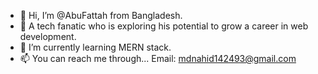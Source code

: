 - 👋 Hi, I’m @AbuFattah from Bangladesh.
- 👀 A tech fanatic who is exploring his potential to grow a career in web development.
- 🌱 I’m currently learning MERN stack.
- 📫 You can reach me through...
  Email: mdnahid142493@gmail.com

<!---
AbuFattah/AbuFattah is a ✨ special ✨ repository because its `README.md` (this file) appears on your GitHub profile.
You can click the Preview link to take a look at your changes.
--->
